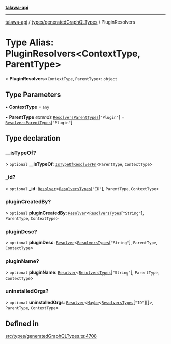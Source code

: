 [**talawa-api**](../../../README.md)

***

[talawa-api](../../../modules.md) / [types/generatedGraphQLTypes](../README.md) / PluginResolvers

# Type Alias: PluginResolvers\<ContextType, ParentType\>

\> **PluginResolvers**\<`ContextType`, `ParentType`\>: `object`

## Type Parameters

• **ContextType** = `any`

• **ParentType** *extends* [`ResolversParentTypes`](ResolversParentTypes.md)\[`"Plugin"`\] = [`ResolversParentTypes`](ResolversParentTypes.md)\[`"Plugin"`\]

## Type declaration

### \_\_isTypeOf?

\> `optional` **\_\_isTypeOf**: [`IsTypeOfResolverFn`](IsTypeOfResolverFn.md)\<`ParentType`, `ContextType`\>

### \_id?

\> `optional` **\_id**: [`Resolver`](Resolver.md)\<[`ResolversTypes`](ResolversTypes.md)\[`"ID"`\], `ParentType`, `ContextType`\>

### pluginCreatedBy?

\> `optional` **pluginCreatedBy**: [`Resolver`](Resolver.md)\<[`ResolversTypes`](ResolversTypes.md)\[`"String"`\], `ParentType`, `ContextType`\>

### pluginDesc?

\> `optional` **pluginDesc**: [`Resolver`](Resolver.md)\<[`ResolversTypes`](ResolversTypes.md)\[`"String"`\], `ParentType`, `ContextType`\>

### pluginName?

\> `optional` **pluginName**: [`Resolver`](Resolver.md)\<[`ResolversTypes`](ResolversTypes.md)\[`"String"`\], `ParentType`, `ContextType`\>

### uninstalledOrgs?

\> `optional` **uninstalledOrgs**: [`Resolver`](Resolver.md)\<[`Maybe`](Maybe.md)\<[`ResolversTypes`](ResolversTypes.md)\[`"ID"`\][]\>, `ParentType`, `ContextType`\>

## Defined in

[src/types/generatedGraphQLTypes.ts:4708](https://github.com/PalisadoesFoundation/talawa-api/blob/6bd0fecc1032af2aa70d925c85724d9fec2350f9/src/types/generatedGraphQLTypes.ts#L4708)
